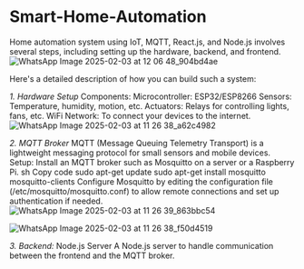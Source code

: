 # Smart-Home-Automation
Home automation system using IoT, MQTT, React.js, and Node.js involves several steps, including setting up the hardware, backend, and frontend.
![WhatsApp Image 2025-02-03 at 12 06 48_904bd4ae](https://github.com/user-attachments/assets/61462919-4152-4792-94a5-4dd95a7c63bf)


Here's a detailed description of how you can build such a system:

*1. Hardware Setup*
Components:
Microcontroller: ESP32/ESP8266
Sensors: Temperature, humidity, motion, etc.
Actuators: Relays for controlling lights, fans, etc.
WiFi Network: To connect your devices to the internet.
![WhatsApp Image 2025-02-03 at 11 26 38_a62c4982](https://github.com/user-attachments/assets/0d70401d-a153-44f6-82a5-8acb54f00caa)



*2. MQTT Broker*
MQTT (Message Queuing Telemetry Transport) is a lightweight messaging protocol for small sensors and mobile devices.
Setup:
Install an MQTT broker such as Mosquitto on a server or a Raspberry Pi.
sh
Copy code
sudo apt-get update
sudo apt-get install mosquitto mosquitto-clients
Configure Mosquitto by editing the configuration file (/etc/mosquitto/mosquitto.conf) to allow remote connections and set up authentication if needed.
![WhatsApp Image 2025-02-03 at 11 26 39_863bbc54](https://github.com/user-attachments/assets/e283f0c7-1657-40c9-9ab2-171617eb1f24)

![WhatsApp Image 2025-02-03 at 11 26 38_f50d4519](https://github.com/user-attachments/assets/19cc0187-aecc-49e7-93b3-c3f0c403c071)



*3. Backend:*
Node.js Server
A Node.js server to handle communication between the frontend and the MQTT broker.
